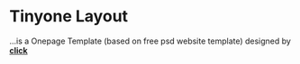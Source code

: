 # Tinyone Layout
...is a Onepage Template (based on free psd website template) designed by <a href="http://blazrobar.com/free-psd-website-templates/tinyone-onepage-psd/"><b>click</b></a>
